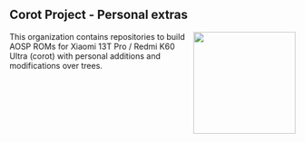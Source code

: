 ## Corot Project - Personal extras
<img align="right" width="180" height="180" src="https://i02.appmifile.com/524_operator_sg/14/08/2023/936823ab29ba43b0bf4e42f09d424903.png?f=webp">

This organization contains repositories to build AOSP ROMs for Xiaomi 13T Pro / Redmi K60 Ultra (corot) with personal additions and modifications over trees.

